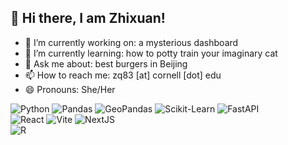 ## 👋 Hi there, I am Zhixuan!

<!--
**Navxihziq/Navxihziq** is a ✨ _special_ ✨ repository because its `README.md` (this file) appears on your GitHub profile.

Here are some ideas to get you started:-->

- 🔭 I’m currently working on: a mysterious dashboard
- 🌱 I’m currently learning: how to potty train your imaginary cat
- 💬 Ask me about: best burgers in Beijing
- 📫 How to reach me: zq83 [at] cornell [dot] edu
- 😄 Pronouns: She/Her

<!--
- 🤔 I’m looking for help with: tying shoes
- 👯 I’m looking to collaborate on: world peace
- ⚡ Fun fact: Reach out and see
-->

![Python](https://img.shields.io/badge/Python-3776AB?style=flat-square&logo=python&logoColor=white)
![Pandas](https://img.shields.io/badge/Pandas-150458?style=flat-square&logo=pandas&logoColor=white)
![GeoPandas](https://img.shields.io/badge/GeoPandas-139C5A?style=flat-square&logo=geopandas&logoColor=white)
![Scikit-Learn](https://img.shields.io/badge/sklearn-F7931E?style=flat-square&logo=scikit-learn&logoColor=white)
![FastAPI](https://img.shields.io/badge/FastAPI-009688?style=flat-square&logo=fastapi&logoColor=white)
<br>
![React](https://img.shields.io/badge/React-61DAFB?style=flat-square&logo=react&logoColor=grey)
![Vite](https://img.shields.io/badge/Vite-646CFF?style=flat-square&logo=vite&logoColor=white)
![NextJS](https://img.shields.io/badge/NextJS-000000?style=flat-square&logo=nextjs&logoColor=white)
<br>
![R](https://img.shields.io/badge/R-276DC3?style=flat-square&logo=r)
